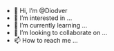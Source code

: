 - 👋 Hi, I’m @Diodver
- 👀 I’m interested in ...
- 🌱 I’m currently learning ...
- 💞️ I’m looking to collaborate on ...
- 📫 How to reach me ...

<!---
Diodver/Diodver is a ✨ special ✨ repository because its `README.md` (this file) appears on your GitHub profile.
You can click the Preview link to take a look at your changes.
--->
